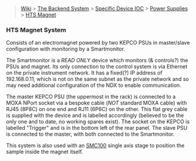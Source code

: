 > [Wiki](Home) > [The Backend System](The-Backend-System) > [Specific Device IOC](Specific-Device-IOC) > [Power Supplies](Power-Supplies) > [HTS Magnet](HTS-Magnet)

### HTS Magnet System

Consists of an electromagnet powered by two KEPCO PSUs in master/slave configuration with monitoring by a Smartmonitor.

The Smartmonitor is a _READ ONLY_ device which monitors (& controls?) the PSUs and magnet.  Its only connection to the control system is via Ethernet on the private instrument network.  It has a fixed(?) IP address of 192.168.0.11, which is not on the same subnet as the private network and so may need additional configuration of the NDX to enable communication.

The master KEPCO PSU (the uppermost in the rack) is connected to a MOXA NPort socket via a bespoke cable (_NOT_ standard MOXA cable) with RJ45 (8P8C) on one end and RJ11 (6P6C) on the other.  This flat grey cable is supplied with the device and is labelled accordingly (believed to be the only one and to date, no working spares exist).  The socket on the KEPCO is labelled "Trigger" and is in the bottom left of the rear panel.  The slave PSU is connected to the master, with both connected to the Smartmonitor.

This system is also used with an [SMC100](https://github.com/ISISComputingGroup/ibex_developers_manual/wiki/SMC100) single axis stage to position the sample inside the magnet itself.
